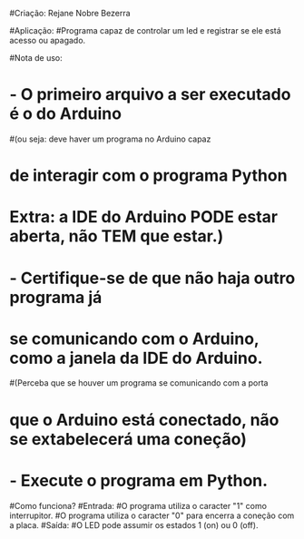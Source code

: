 #Criação: Rejane Nobre Bezerra

#Aplicação:
#Programa capaz de controlar um led e registrar se ele está acesso ou apagado.

#Nota de uso:
# - O primeiro arquivo a ser executado é o do Arduino
#(ou seja: deve haver um programa no Arduino capaz
# de interagir com o programa Python
# Extra: a IDE do Arduino PODE estar aberta, não TEM que estar.)
#
# - Certifique-se de que não haja outro programa já
# se comunicando com o Arduino, como a janela da IDE do Arduino.
#(Perceba que se houver um programa se comunicando com a porta
# que o Arduino está conectado, não se extabelecerá uma coneção)
#
# - Execute o programa em Python.

#Como funciona?
#Entrada:
#O programa utiliza o caracter "1" como interrupitor.
#O programa utiliza o caracter "0" para encerra a coneção com a placa.
#Saída:
#O LED pode assumir os estados 1 (on) ou 0 (off).
